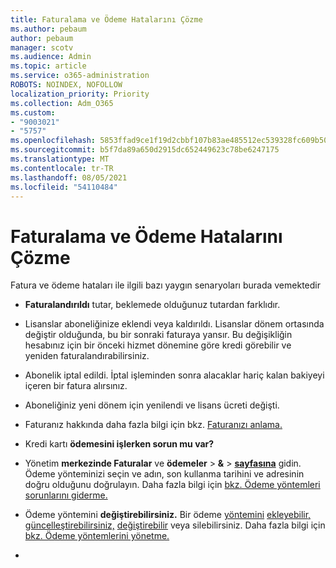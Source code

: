 ```yaml
---
title: Faturalama ve Ödeme Hatalarını Çözme
ms.author: pebaum
author: pebaum
manager: scotv
ms.audience: Admin
ms.topic: article
ms.service: o365-administration
ROBOTS: NOINDEX, NOFOLLOW
localization_priority: Priority
ms.collection: Adm_O365
ms.custom:
- "9003021"
- "5757"
ms.openlocfilehash: 5853ffad9ce1f19d2cbbf107b83ae485512ec539328fc609b507e41e1a22c9e2
ms.sourcegitcommit: b5f7da89a650d2915dc652449623c78be6247175
ms.translationtype: MT
ms.contentlocale: tr-TR
ms.lasthandoff: 08/05/2021
ms.locfileid: "54110484"
---
```

# <a name="resolving-billing-and-payment-errors"></a>Faturalama ve Ödeme Hatalarını Çözme

Fatura ve ödeme hataları ile ilgili bazı yaygın senaryoları burada vemektedir

- **Faturalandırıldı** tutar, beklemede olduğunuz tutardan farklıdır.
- Lisanslar aboneliğinize eklendi veya kaldırıldı. Lisanslar dönem ortasında değiştir olduğunda, bu bir sonraki faturaya yansır. Bu değişikliğin hesabınız için bir önceki hizmet dönemine göre kredi görebilir ve yeniden faturalandırabilirsiniz.
- Abonelik iptal edildi. İptal işleminden sonra alacaklar hariç kalan bakiyeyi içeren bir fatura alırsınız.
- Aboneliğiniz yeni dönem için yenilendi ve lisans ücreti değişti.
- Faturanız hakkında daha fazla bilgi için bkz.  [Faturanızı anlama.](https://docs.microsoft.com/microsoft-365/commerce/billing-and-payments/understand-your-invoice2)
- Kredi kartı  **ödemesini işlerken sorun mu var?**
- Yönetim **merkezinde Faturalar** ve **ödemeler**   >   **&**   >   **[sayfasına](https://go.microsoft.com/fwlink/p/?linkid=2018806)** gidin. Ödeme yönteminizi seçin ve adın, son kullanma tarihini ve adresinin doğru olduğunu doğrulayın. Daha fazla bilgi için [bkz. Ödeme yöntemleri sorunlarını giderme.](https://docs.microsoft.com/microsoft-365/commerce/billing-and-payments/manage-payment-methods#troubleshoot-payment-methods)

- Ödeme yöntemini **değiştirebilirsiniz.** Bir ödeme [yöntemini](https://docs.microsoft.com/microsoft-365/commerce/billing-and-payments/manage-payment-methods?view=o365-worldwide#add-a-payment-method)  [ekleyebilir,](https://docs.microsoft.com/microsoft-365/commerce/billing-and-payments/manage-payment-methods?view=o365-worldwide#update-payment-method-details)  [güncelleştirebilirsiniz,](https://docs.microsoft.com/microsoft-365/commerce/billing-and-payments/manage-payment-methods?view=o365-worldwide#replace-a-payment-method)  [değiştirebilir](https://docs.microsoft.com/microsoft-365/commerce/billing-and-payments/manage-payment-methods?view=o365-worldwide#delete-a-payment-method)  veya silebilirsiniz. Daha fazla bilgi için [bkz. Ödeme yöntemlerini yönetme.](https://docs.microsoft.com/microsoft-365/commerce/billing-and-payments/manage-payment-methods?view=o365-worldwide)
- 